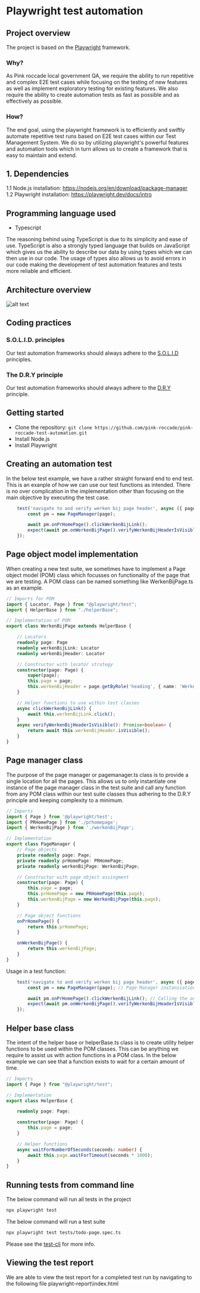 # Playwright test automation

## Project overview
The project is based on the [Playwright](https://playwright.dev) framework.

### Why?
As Pink roccade local government QA, we require the ability to run repetitive and complex E2E test cases while focusing on the testing of new features as well as implement exploratory testing for existing features. We also require the ability to create automation tests as fast as possible and as effectively as possible.

### How?
The end goal, using the playwright framework is to efficiently and swiftly automate repetitive test runs based on E2E test cases within our Test Management System.
We do so by utilizing playwright's powerful features and automation tools which in turn allows us to create a framework that is easy to maintain and extend.

## 1. Dependencies
1.1 Node.js installation: https://nodejs.org/en/download/package-manager \
1.2 Playwright installation: https://playwright.dev/docs/intro

## Programming language used
- Typescript

The reasoning behind using TypeScript is due to its simplicity and ease of use. TypeScript is also a strongly typed language that builds on JavaScript which gives us the ability to describe our data by using types which we can then use in our code. The usage of types also allows us to avoid errors in our code making the development of test automation features and tests more reliable and efficient.

## Architecture overview
![alt text](readme-resources/framework-architecture.png)

## Coding practices

### S.O.L.I.D. principles

Our test automation frameworks should always adhere to the [S.O.L.I.D](https://www.digitalocean.com/community/conceptual-articles/s-o-l-i-d-the-first-five-principles-of-object-oriented-design) principles.

### The D.R.Y principle

Our test automation frameworks should always adhere to the [D.R.Y](https://thevaluable.dev/dry-principle-cost-benefit-example/) principle.

## Getting started
- Clone the repository: `git clone https://github.com/pink-roccade/pink-roccade-test-automation.git`
- Install Node.js
- Install Playwright

## Creating an automation test

In the below test example, we have a rather straight forward end to end test. This is an exanple of how we can use our test functions as intended. There is no over complication in the implementation other than focusing on the main objective by executing the test case.

``` typescript
    test('navigate to and verify werken bij page header', async ({ page }) => {
        const pm = new PageManager(page);

        await pm.onPrHomePage().clickWerkenBijLink();
        expect(await pm.onWerkenBijPage().verifyWerkenBijHeaderIsVisible()).toBe(true);
    });
```

## Page object model implementation

When creating a new test suite, we sometimes have to implement a Page object model (POM) class which focusses on functionality of the page that we are testing. A POM class can be named something like WerkenBijPage.ts as an example. 

``` typescript
// Imports for POM
import { Locator, Page } from "@playwright/test";
import { HelperBase } from "./helperBase";

// Implementation of POM
export class WerkenBijPage extends HelperBase {

    // Locators
    readonly page: Page
    readonly werkenBijLink: Locator
    readonly werkenBijHeader: Locator

    // Constructor with locator strategy
    constructor(page: Page) {
        super(page);
        this.page = page;
        this.werkenBijHeader = page.getByRole('heading', { name: 'Werken bij'});
    }

    // Helper functions to use within test classes
    async clickWerkenBijLink() {
        await this.werkenBijLink.click();
    }
    async verifyWerkenBijHeaderIsVisible(): Promise<boolean> {
        return await this.werkenBijHeader.isVisible();
    }
}
```

## Page manager class

The purpose of the page manager or pagemanager.ts class is to provide a single location for all the pages. This allows us to only instantiate one instance of the page manager class in the test suite and call any function from any POM class within our test suite classes thus adhering to the D.R.Y principle and keeping complexity to a minimum.

``` typescript
// Imports
import { Page } from '@playwright/test';
import { PRHomePage } from './prhomepage';
import { WerkenBijPage } from './werkenBijPage';

// Implementation
export class PageManager {
    // Page objects
    private readonly page: Page;
    private readonly prHomePage: PRHomePage;
    private readonly werkenBijPage: WerkenBijPage;

    // Constructor with page object assingment
    constructor(page: Page) {
        this.page = page;
        this.prHomePage = new PRHomePage(this.page);
        this.werkenBijPage = new WerkenBijPage(this.page);
    }

    // Page object functions
    onPrHomePage() {
        return this.prHomePage;
    }

    onWerkenBijPage() {
        return this.werkenBijPage;
    }
}
```

Usage in a test function:

``` typescript
    test('navigate to and verify werken bij page header', async ({ page }) => {
        const pm = new PageManager(page); // Page Manager instansiation

        await pm.onPrHomePage().clickWerkenBijLink(); // Calling the onPrHomePage().clickWerkenBijLink() function
        expect(await pm.onWerkenBijPage().verifyWerkenBijHeaderIsVisible()).toBe(true); // Calling the onWerkenBijPage().verifyWerkenBijHeaderIsVisible() function and asserting the result
    });
```

## Helper base class

The intent of the helper base or helperBase.ts class is to create utility helper functions to be used within the POM classes. This can be anything we require to assist us with action functions in a POM class. In the below example we can see that a function exists to wait for a certain amount of time.

``` typescript
// Imports
import { Page } from "@playwright/test";

// Implementation
export class HelperBase {

    readonly page: Page;

    constructor(page: Page) {
        this.page = page;
    }

    // Helper functions
    async waitForNumberOfSeconds(seconds: number) {
        await this.page.waitForTimeout(seconds * 1000);
    }
}
```

## Running tests from command line

The below command will run all tests in the project
``` bash
npx playwright test
```

The below command will run a test suite
``` bash
npx playwright test tests/todo-page.spec.ts
```

Please see the [test-cli](https://playwright.dev/docs/test-cli) for more info.

## Viewing the test report

We are able to view the test report for a completed test run by navigating to the following file playwright-report\index.html